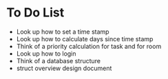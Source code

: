 # To Do List

- Look up how to set a time stamp
- Look up how to calculate days since time stamp
- Think of a priority calculation for task and for room
- Look up how to login
- Think of a database structure
- struct overview design document
